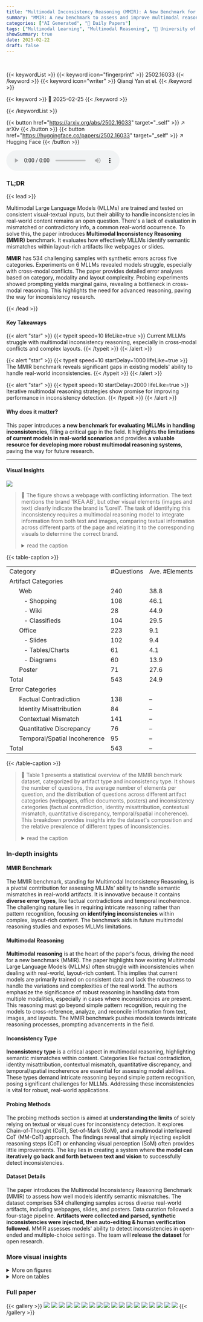 ```yaml
---
title: "Multimodal Inconsistency Reasoning (MMIR): A New Benchmark for Multimodal Reasoning Models"
summary: "MMIR: A new benchmark to assess and improve multimodal reasoning models' ability to detect inconsistencies in real-world content."
categories: ["AI Generated", "🤗 Daily Papers"]
tags: ["Multimodal Learning", "Multimodal Reasoning", "🏢 University of California, Santa Cruz",]
showSummary: true
date: 2025-02-22
draft: false
---
```


<br>

{{< keywordList >}}
{{< keyword icon="fingerprint" >}} 2502.16033 {{< /keyword >}}
{{< keyword icon="writer" >}} Qianqi Yan et el. {{< /keyword >}}
 
{{< keyword >}} 🤗 2025-02-25 {{< /keyword >}}
 
{{< /keywordList >}}

{{< button href="https://arxiv.org/abs/2502.16033" target="_self" >}}
↗ arXiv
{{< /button >}}
{{< button href="https://huggingface.co/papers/2502.16033" target="_self" >}}
↗ Hugging Face
{{< /button >}}



<audio controls>
    <source src="https://ai-paper-reviewer.com/2502.16033/podcast.wav" type="audio/wav">
    Your browser does not support the audio element.
</audio>


### TL;DR


{{< lead >}}

Multimodal Large Language Models (MLLMs) are trained and tested on consistent visual-textual inputs, but their ability to handle inconsistencies in real-world content remains an open question. There's a lack of evaluation in mismatched or contradictory info, a common real-world occurrence. To solve this, the paper introduces **Multimodal Inconsistency Reasoning (MMIR)** benchmark. It evaluates how effectively MLLMs identify semantic mismatches within layout-rich artifacts like webpages or slides. 



**MMIR** has 534 challenging samples with synthetic errors across five categories. Experiments on 6 MLLMs revealed models struggle, especially with cross-modal conflicts. The paper provides detailed error analyses based on category, modality and layout complexity. Probing experiments showed prompting yields marginal gains, revealing a bottleneck in cross-modal reasoning. This highlights the need for advanced reasoning, paving the way for inconsistency research.

{{< /lead >}}


#### Key Takeaways

{{< alert "star" >}}
{{< typeit speed=10 lifeLike=true >}} Current MLLMs struggle with multimodal inconsistency reasoning, especially in cross-modal conflicts and complex layouts. {{< /typeit >}}
{{< /alert >}}

{{< alert "star" >}}
{{< typeit speed=10 startDelay=1000 lifeLike=true >}} The MMIR benchmark reveals significant gaps in existing models' ability to handle real-world inconsistencies. {{< /typeit >}}
{{< /alert >}}

{{< alert "star" >}}
{{< typeit speed=10 startDelay=2000 lifeLike=true >}} Iterative multimodal reasoning strategies show promise for improving performance in inconsistency detection. {{< /typeit >}}
{{< /alert >}}

#### Why does it matter?
This paper introduces **a new benchmark for evaluating MLLMs in handling inconsistencies**, filling a critical gap in the field. It highlights **the limitations of current models in real-world scenarios** and provides **a valuable resource for developing more robust multimodal reasoning systems**, paving the way for future research.

------
#### Visual Insights



![](https://arxiv.org/html/2502.16033/x1.png)

> 🔼 The figure shows a webpage with conflicting information.  The text mentions the brand 'IKEA AB', but other visual elements (images and text) clearly indicate the brand is 'Lorell'.  The task of identifying this inconsistency requires a multimodal reasoning model to integrate information from both text and images, comparing textual information across different parts of the page and relating it to the corresponding visuals to determine the correct brand.
> <details>
> <summary>read the caption</summary>
> Figure 1: An illustration of multimodal inconsistency reasoning on a webpage. An agent examines a webpage where the brand “IKEA AB” is mentioned, but other elements clearly refer to “Lorell.” Detecting this brand identity misattribution requires the ability to compare text fields across different sections of the page and reconcile them with accompanying images or context—an inherently multimodal reasoning task.
> </details>





{{< table-caption >}}
<table class="ltx_tabular ltx_align_middle" id="S3.T1.3.1">
<tbody class="ltx_tbody">
<tr class="ltx_tr" id="S3.T1.3.1.1.1">
<td class="ltx_td ltx_align_left ltx_border_tt" id="S3.T1.3.1.1.1.1"><span class="ltx_text ltx_font_bold" id="S3.T1.3.1.1.1.1.1">Category</span></td>
<td class="ltx_td ltx_align_center ltx_border_tt" id="S3.T1.3.1.1.1.2"><span class="ltx_text ltx_font_bold" id="S3.T1.3.1.1.1.2.1">#Questions</span></td>
<td class="ltx_td ltx_align_right ltx_border_tt" id="S3.T1.3.1.1.1.3"><span class="ltx_text ltx_font_bold" id="S3.T1.3.1.1.1.3.1">Ave. #Elements</span></td>
</tr>
<tr class="ltx_tr" id="S3.T1.3.1.2.2">
<td class="ltx_td ltx_align_left ltx_border_t" colspan="3" id="S3.T1.3.1.2.2.1"><span class="ltx_text ltx_font_bold" id="S3.T1.3.1.2.2.1.1">Artifact Categories</span></td>
</tr>
<tr class="ltx_tr" id="S3.T1.3.1.3.3">
<td class="ltx_td ltx_align_left" id="S3.T1.3.1.3.3.1">      Web</td>
<td class="ltx_td ltx_align_center" id="S3.T1.3.1.3.3.2">240</td>
<td class="ltx_td ltx_align_right" id="S3.T1.3.1.3.3.3">38.8</td>
</tr>
<tr class="ltx_tr" id="S3.T1.3.1.4.4">
<td class="ltx_td ltx_align_left" id="S3.T1.3.1.4.4.1">         - Shopping</td>
<td class="ltx_td ltx_align_center" id="S3.T1.3.1.4.4.2">108</td>
<td class="ltx_td ltx_align_right" id="S3.T1.3.1.4.4.3">46.1</td>
</tr>
<tr class="ltx_tr" id="S3.T1.3.1.5.5">
<td class="ltx_td ltx_align_left" id="S3.T1.3.1.5.5.1">         - Wiki</td>
<td class="ltx_td ltx_align_center" id="S3.T1.3.1.5.5.2">28</td>
<td class="ltx_td ltx_align_right" id="S3.T1.3.1.5.5.3">44.9</td>
</tr>
<tr class="ltx_tr" id="S3.T1.3.1.6.6">
<td class="ltx_td ltx_align_left" id="S3.T1.3.1.6.6.1">         - Classifieds</td>
<td class="ltx_td ltx_align_center" id="S3.T1.3.1.6.6.2">104</td>
<td class="ltx_td ltx_align_right" id="S3.T1.3.1.6.6.3">29.5</td>
</tr>
<tr class="ltx_tr" id="S3.T1.3.1.7.7">
<td class="ltx_td ltx_align_left" id="S3.T1.3.1.7.7.1">      Office</td>
<td class="ltx_td ltx_align_center" id="S3.T1.3.1.7.7.2">223</td>
<td class="ltx_td ltx_align_right" id="S3.T1.3.1.7.7.3">9.1</td>
</tr>
<tr class="ltx_tr" id="S3.T1.3.1.8.8">
<td class="ltx_td ltx_align_left" id="S3.T1.3.1.8.8.1">         - Slides</td>
<td class="ltx_td ltx_align_center" id="S3.T1.3.1.8.8.2">102</td>
<td class="ltx_td ltx_align_right" id="S3.T1.3.1.8.8.3">9.4</td>
</tr>
<tr class="ltx_tr" id="S3.T1.3.1.9.9">
<td class="ltx_td ltx_align_left" id="S3.T1.3.1.9.9.1">         - Tables/Charts</td>
<td class="ltx_td ltx_align_center" id="S3.T1.3.1.9.9.2">61</td>
<td class="ltx_td ltx_align_right" id="S3.T1.3.1.9.9.3">4.1</td>
</tr>
<tr class="ltx_tr" id="S3.T1.3.1.10.10">
<td class="ltx_td ltx_align_left" id="S3.T1.3.1.10.10.1">         - Diagrams</td>
<td class="ltx_td ltx_align_center" id="S3.T1.3.1.10.10.2">60</td>
<td class="ltx_td ltx_align_right" id="S3.T1.3.1.10.10.3">13.9</td>
</tr>
<tr class="ltx_tr" id="S3.T1.3.1.11.11">
<td class="ltx_td ltx_align_left" id="S3.T1.3.1.11.11.1">      Poster</td>
<td class="ltx_td ltx_align_center" id="S3.T1.3.1.11.11.2">71</td>
<td class="ltx_td ltx_align_right" id="S3.T1.3.1.11.11.3">27.6</td>
</tr>
<tr class="ltx_tr" id="S3.T1.3.1.12.12">
<td class="ltx_td ltx_align_left" id="S3.T1.3.1.12.12.1"><span class="ltx_text ltx_font_bold" id="S3.T1.3.1.12.12.1.1">Total</span></td>
<td class="ltx_td ltx_align_center" id="S3.T1.3.1.12.12.2">543</td>
<td class="ltx_td ltx_align_right" id="S3.T1.3.1.12.12.3">24.9</td>
</tr>
<tr class="ltx_tr" id="S3.T1.3.1.13.13">
<td class="ltx_td ltx_align_left ltx_border_t" colspan="3" id="S3.T1.3.1.13.13.1"><span class="ltx_text ltx_font_bold" id="S3.T1.3.1.13.13.1.1">Error Categories</span></td>
</tr>
<tr class="ltx_tr" id="S3.T1.3.1.14.14">
<td class="ltx_td ltx_align_left" id="S3.T1.3.1.14.14.1">      Factual Contradiction</td>
<td class="ltx_td ltx_align_center" id="S3.T1.3.1.14.14.2">138</td>
<td class="ltx_td ltx_align_right" id="S3.T1.3.1.14.14.3">–</td>
</tr>
<tr class="ltx_tr" id="S3.T1.3.1.15.15">
<td class="ltx_td ltx_align_left" id="S3.T1.3.1.15.15.1">      Identity Misattribution</td>
<td class="ltx_td ltx_align_center" id="S3.T1.3.1.15.15.2">84</td>
<td class="ltx_td ltx_align_right" id="S3.T1.3.1.15.15.3">–</td>
</tr>
<tr class="ltx_tr" id="S3.T1.3.1.16.16">
<td class="ltx_td ltx_align_left" id="S3.T1.3.1.16.16.1">      Contextual Mismatch</td>
<td class="ltx_td ltx_align_center" id="S3.T1.3.1.16.16.2">141</td>
<td class="ltx_td ltx_align_right" id="S3.T1.3.1.16.16.3">–</td>
</tr>
<tr class="ltx_tr" id="S3.T1.3.1.17.17">
<td class="ltx_td ltx_align_left" id="S3.T1.3.1.17.17.1">      Quantitative Discrepancy</td>
<td class="ltx_td ltx_align_center" id="S3.T1.3.1.17.17.2">76</td>
<td class="ltx_td ltx_align_right" id="S3.T1.3.1.17.17.3">–</td>
</tr>
<tr class="ltx_tr" id="S3.T1.3.1.18.18">
<td class="ltx_td ltx_align_left" id="S3.T1.3.1.18.18.1">      Temporal/Spatial Incoherence</td>
<td class="ltx_td ltx_align_center" id="S3.T1.3.1.18.18.2">95</td>
<td class="ltx_td ltx_align_right" id="S3.T1.3.1.18.18.3">–</td>
</tr>
<tr class="ltx_tr" id="S3.T1.3.1.19.19">
<td class="ltx_td ltx_align_left ltx_border_bb" id="S3.T1.3.1.19.19.1"><span class="ltx_text ltx_font_bold" id="S3.T1.3.1.19.19.1.1">Total</span></td>
<td class="ltx_td ltx_align_center ltx_border_bb" id="S3.T1.3.1.19.19.2">543</td>
<td class="ltx_td ltx_align_right ltx_border_bb" id="S3.T1.3.1.19.19.3">–</td>
</tr>
</tbody>
</table>{{< /table-caption >}}

> 🔼 Table 1 presents a statistical overview of the MMIR benchmark dataset, categorized by artifact type and inconsistency type.  It shows the number of questions, the average number of elements per question, and the distribution of questions across different artifact categories (webpages, office documents, posters) and inconsistency categories (factual contradiction, identity misattribution, contextual mismatch, quantitative discrepancy, temporal/spatial incoherence). This breakdown provides insights into the dataset's composition and the relative prevalence of different types of inconsistencies.
> <details>
> <summary>read the caption</summary>
> Table 1: MMIR Statistics. Breakdown of the dataset by artifact category and error type.
> </details>





### In-depth insights


#### MMIR Benchmark
The MMIR benchmark, standing for Multimodal Inconsistency Reasoning, is a pivotal contribution for assessing MLLMs' ability to handle semantic mismatches in real-world artifacts. It is innovative because it contains **diverse error types**, like factual contradictions and temporal incoherence. The challenging nature lies in requiring intricate reasoning rather than pattern recognition, focusing on **identifying inconsistencies** within complex, layout-rich content. The benchmark aids in future multimodal reasoning studies and exposes MLLMs limitations.

#### Multimodal Reasoning
**Multimodal reasoning** is at the heart of the paper's focus, driving the need for a new benchmark (MMIR). The paper highlights how existing Multimodal Large Language Models (MLLMs) often struggle with inconsistencies when dealing with real-world, layout-rich content. This implies that current models are primarily trained on consistent data and lack the robustness to handle the variations and complexities of the real world. The authors emphasize the significance of robust reasoning in handling data from multiple modalities, especially in cases where inconsistencies are present. This reasoning must go beyond simple pattern recognition, requiring the models to cross-reference, analyze, and reconcile information from text, images, and layouts. The MMIR benchmark pushes models towards intricate reasoning processes, prompting advancements in the field.

#### Inconsistency Type
**Inconsistency type** is a critical aspect in multimodal reasoning, highlighting semantic mismatches within content. Categories like factual contradiction, identity misattribution, contextual mismatch, quantitative discrepancy, and temporal/spatial incoherence are essential for assessing model abilities. These types demand intricate reasoning beyond simple pattern recognition, posing significant challenges for MLLMs. Addressing these inconsistencies is vital for robust, real-world applications.

#### Probing Methods
The probing methods section is aimed at **understanding the limits** of solely relying on textual or visual cues for inconsistency detection. It explores Chain-of-Thought (CoT), Set-of-Mark (SoM), and a multimodal interleaved CoT (MM-CoT) approach. The findings reveal that simply injecting explicit reasoning steps (CoT) or enhancing visual perception (SoM) often provides little improvements. The key lies in creating a system where **the model can iteratively go back and forth between text and vision** to successfully detect inconsistencies.

#### Dataset Details
The paper introduces the Multimodal Inconsistency Reasoning Benchmark (MMIR) to assess how well models identify semantic mismatches. The dataset comprises 534 challenging samples across diverse real-world artifacts, including webpages, slides, and posters. Data curation followed a four-stage pipeline. **Artifacts were collected and parsed, synthetic inconsistencies were injected, then auto-editing & human verification followed.** MMIR assesses models' ability to detect inconsistencies in open-ended and multiple-choice settings. The team will **release the dataset** for open research.


### More visual insights

<details>
<summary>More on figures
</summary>


![](https://arxiv.org/html/2502.16033/x2.png)

> 🔼 Figure 2 presents five example inconsistencies from the MMIR benchmark dataset, each representing a different category of multimodal inconsistency.  These examples illustrate the diverse challenges that the benchmark presents for multimodal reasoning models.  The categories are: Factual Contradiction (a conflict between text and image), Identity Misattribution (mismatched brand information across different elements), Contextual Mismatch (thematic mismatch between elements), Quantitative Discrepancy (numerical errors in a chart compared to text), and Temporal/Spatial Incoherence (time or location conflicts within the presented elements).  Each example demonstrates the complexity of detecting inconsistencies across modalities and different layouts.
> <details>
> <summary>read the caption</summary>
> Figure 2: There are five inconsistency categories in the MMIR benchmark, posing diverse challenges.
> </details>



![](https://arxiv.org/html/2502.16033/extracted/6221352/figures/data_filter.png)

> 🔼 The figure illustrates the four-stage process of MMIR data curation. It begins with the collection and parsing of 521 artifacts, followed by the synthetic injection of inconsistencies using the 01-1217 language model, resulting in 2,534 proposals. After automated editing and human verification, the final dataset of 534 validated quintuples is obtained. These quintuples consist of the modified artifact, its elements, the type of inconsistency introduced, and the rationale behind it. This filtered dataset forms the MMIR benchmark.
> <details>
> <summary>read the caption</summary>
> Figure 3: MMIR Data filtering process.
> </details>



![](https://arxiv.org/html/2502.16033/x3.png)

> 🔼 This figure presents a detailed breakdown of model performance on the MMIR benchmark.  Panel (a) shows accuracy broken down by the five types of inconsistencies (factual contradiction, identity misattribution, contextual mismatch, quantitative discrepancy, and temporal/spatial incoherence). Panel (b) displays accuracy broken down by the type of modality involved in the inconsistency (text-only, image-only, text and image). The figure shows that models perform better on inconsistencies involving a single modality, particularly text, and struggle more with cross-modal inconsistencies. The superior performance of proprietary models (o1 and GPT-40) is also evident across all inconsistency categories and modalities.
> <details>
> <summary>read the caption</summary>
> Figure 4: Fine-grained analysis of model performance.
> </details>



![](https://arxiv.org/html/2502.16033/x4.png)

> 🔼 This figure shows the relationship between the number of elements in an artifact and model performance on the MMIR benchmark.  It reveals that as the complexity of the layout increases (i.e., more elements in the artifact), the accuracy of all models decreases.  Proprietary models maintain higher accuracy in simpler layouts but show a similar decline in performance as complexity increases compared to open-source models. Open-source models struggle even with low-complexity artifacts.
> <details>
> <summary>read the caption</summary>
> Figure 5: Model performance on layout complexity.
> </details>



![](https://arxiv.org/html/2502.16033/x5.png)

> 🔼 This figure shows a side-by-side comparison: on the left, the original webpage from the Multimodal Inconsistency Reasoning (MMIR) benchmark; on the right, the same webpage after it has been annotated using the Set-of-Marks (SoM) method for probing experiments. SoM highlights relevant elements (bounding boxes) in the image to help evaluate the effectiveness of prompting methods on visual multimodal reasoning. This helps assess how well models can leverage visual cues when integrated with textual prompting for improved reasoning performance.
> <details>
> <summary>read the caption</summary>
> Figure 6: Example of original artifact in MMIR (left) and artifact annotated with Set-of-Mark in the probing analysis (right).
> </details>



![](https://arxiv.org/html/2502.16033/x6.png)

> 🔼 This figure displays a sample from the MMIR benchmark, illustrating how different models perform under open-ended and multiple-choice evaluation settings.  The left side shows the original image, which contains a factual contradiction: a map labels a geographic region as 'Rocky Mountain Range' when it is in fact a different arctic region. The right side presents model responses for both question types; open-ended responses show the model's ability to identify the error without predefined options, while multiple-choice responses test accuracy when provided with choices of potential inconsistent elements.
> <details>
> <summary>read the caption</summary>
> Figure 7: A test sample with model responses under the two main settings in MMIR: open-ended and multiple-choice.
> </details>



</details>




<details>
<summary>More on tables
</summary>


{{< table-caption >}}
<table class="ltx_tabular ltx_guessed_headers ltx_align_middle" id="S4.T2.3.1">
<tbody class="ltx_tbody">
<tr class="ltx_tr" id="S4.T2.3.1.1.1">
<th class="ltx_td ltx_th ltx_th_row ltx_border_tt" id="S4.T2.3.1.1.1.1"></th>
<td class="ltx_td ltx_align_center ltx_border_tt" colspan="4" id="S4.T2.3.1.1.1.2"><span class="ltx_text ltx_font_bold" id="S4.T2.3.1.1.1.2.1">Open-ended</span></td>
<td class="ltx_td ltx_align_center ltx_border_tt" colspan="4" id="S4.T2.3.1.1.1.3"><span class="ltx_text ltx_font_bold" id="S4.T2.3.1.1.1.3.1">Multiple-choice</span></td>
</tr>
<tr class="ltx_tr" id="S4.T2.3.1.2.2">
<th class="ltx_td ltx_align_left ltx_th ltx_th_row" id="S4.T2.3.1.2.2.1">Models</th>
<td class="ltx_td ltx_align_center ltx_border_t" id="S4.T2.3.1.2.2.2">Web</td>
<td class="ltx_td ltx_align_center ltx_border_t" id="S4.T2.3.1.2.2.3">Office</td>
<td class="ltx_td ltx_align_center ltx_border_t" id="S4.T2.3.1.2.2.4">Poster</td>
<td class="ltx_td ltx_align_center ltx_border_r ltx_border_t" id="S4.T2.3.1.2.2.5">Overall</td>
<td class="ltx_td ltx_align_center ltx_border_t" id="S4.T2.3.1.2.2.6">Web</td>
<td class="ltx_td ltx_align_center ltx_border_t" id="S4.T2.3.1.2.2.7">Office</td>
<td class="ltx_td ltx_align_center ltx_border_t" id="S4.T2.3.1.2.2.8">Poster</td>
<td class="ltx_td ltx_align_center ltx_border_t" id="S4.T2.3.1.2.2.9">Overall</td>
</tr>
<tr class="ltx_tr" id="S4.T2.3.1.3.3">
<th class="ltx_td ltx_align_left ltx_th ltx_th_row ltx_border_t" colspan="9" id="S4.T2.3.1.3.3.1" style="background-color:#ECECEC;"><span class="ltx_text ltx_font_italic" id="S4.T2.3.1.3.3.1.1" style="background-color:#ECECEC;">Proprietary Models</span></th>
</tr>
<tr class="ltx_tr" id="S4.T2.3.1.4.4">
<th class="ltx_td ltx_align_left ltx_th ltx_th_row" id="S4.T2.3.1.4.4.1">o1 (1217)</th>
<td class="ltx_td ltx_align_center" id="S4.T2.3.1.4.4.2">47.91</td>
<td class="ltx_td ltx_align_center" id="S4.T2.3.1.4.4.3">59.19</td>
<td class="ltx_td ltx_align_center" id="S4.T2.3.1.4.4.4">38.73</td>
<td class="ltx_td ltx_align_center ltx_border_r" id="S4.T2.3.1.4.4.5">51.40</td>
<td class="ltx_td ltx_align_center" id="S4.T2.3.1.4.4.6">47.91</td>
<td class="ltx_td ltx_align_center" id="S4.T2.3.1.4.4.7">58.52</td>
<td class="ltx_td ltx_align_center" id="S4.T2.3.1.4.4.8">46.47</td>
<td class="ltx_td ltx_align_center" id="S4.T2.3.1.4.4.9">52.15</td>
</tr>
<tr class="ltx_tr" id="S4.T2.3.1.5.5">
<th class="ltx_td ltx_align_left ltx_th ltx_th_row" id="S4.T2.3.1.5.5.1">GPT-4o (1120)</th>
<td class="ltx_td ltx_align_center" id="S4.T2.3.1.5.5.2">25.00</td>
<td class="ltx_td ltx_align_center" id="S4.T2.3.1.5.5.3">42.60</td>
<td class="ltx_td ltx_align_center" id="S4.T2.3.1.5.5.4">30.98</td>
<td class="ltx_td ltx_align_center ltx_border_r" id="S4.T2.3.1.5.5.5">33.14</td>
<td class="ltx_td ltx_align_center" id="S4.T2.3.1.5.5.6">37.29</td>
<td class="ltx_td ltx_align_center" id="S4.T2.3.1.5.5.7">58.96</td>
<td class="ltx_td ltx_align_center" id="S4.T2.3.1.5.5.8">47.88</td>
<td class="ltx_td ltx_align_center" id="S4.T2.3.1.5.5.9">47.75</td>
</tr>
<tr class="ltx_tr" id="S4.T2.3.1.6.6">
<th class="ltx_td ltx_align_left ltx_th ltx_th_row" colspan="9" id="S4.T2.3.1.6.6.1" style="background-color:#ECECEC;"><span class="ltx_text ltx_font_italic" id="S4.T2.3.1.6.6.1.1" style="background-color:#ECECEC;">Open-sourced Models</span></th>
</tr>
<tr class="ltx_tr" id="S4.T2.3.1.7.7">
<th class="ltx_td ltx_align_left ltx_th ltx_th_row" id="S4.T2.3.1.7.7.1">Qwen2.5-VL-7B</th>
<td class="ltx_td ltx_align_center" id="S4.T2.3.1.7.7.2">8.54</td>
<td class="ltx_td ltx_align_center" id="S4.T2.3.1.7.7.3">29.14</td>
<td class="ltx_td ltx_align_center" id="S4.T2.3.1.7.7.4">11.97</td>
<td class="ltx_td ltx_align_center ltx_border_r" id="S4.T2.3.1.7.7.5">17.60</td>
<td class="ltx_td ltx_align_center" id="S4.T2.3.1.7.7.6">14.37</td>
<td class="ltx_td ltx_align_center" id="S4.T2.3.1.7.7.7">33.18</td>
<td class="ltx_td ltx_align_center" id="S4.T2.3.1.7.7.8">16.90</td>
<td class="ltx_td ltx_align_center" id="S4.T2.3.1.7.7.9">22.56</td>
</tr>
<tr class="ltx_tr" id="S4.T2.3.1.8.8">
<th class="ltx_td ltx_align_left ltx_th ltx_th_row" id="S4.T2.3.1.8.8.1">LLaVA-NeXT-7B</th>
<td class="ltx_td ltx_align_center" id="S4.T2.3.1.8.8.2">10.20</td>
<td class="ltx_td ltx_align_center" id="S4.T2.3.1.8.8.3">21.97</td>
<td class="ltx_td ltx_align_center" id="S4.T2.3.1.8.8.4">7.04</td>
<td class="ltx_td ltx_align_center ltx_border_r" id="S4.T2.3.1.8.8.5">14.70</td>
<td class="ltx_td ltx_align_center" id="S4.T2.3.1.8.8.6">11.45</td>
<td class="ltx_td ltx_align_center" id="S4.T2.3.1.8.8.7">25.33</td>
<td class="ltx_td ltx_align_center" id="S4.T2.3.1.8.8.8">5.63</td>
<td class="ltx_td ltx_align_center" id="S4.T2.3.1.8.8.9">16.47</td>
</tr>
<tr class="ltx_tr" id="S4.T2.3.1.9.9">
<th class="ltx_td ltx_align_left ltx_th ltx_th_row" id="S4.T2.3.1.9.9.1">InternVL2.5-8B</th>
<td class="ltx_td ltx_align_center" id="S4.T2.3.1.9.9.2">7.70</td>
<td class="ltx_td ltx_align_center" id="S4.T2.3.1.9.9.3">24.21</td>
<td class="ltx_td ltx_align_center" id="S4.T2.3.1.9.9.4">4.92</td>
<td class="ltx_td ltx_align_center ltx_border_r" id="S4.T2.3.1.9.9.5">14.23</td>
<td class="ltx_td ltx_align_center" id="S4.T2.3.1.9.9.6">9.37</td>
<td class="ltx_td ltx_align_center" id="S4.T2.3.1.9.9.7">23.54</td>
<td class="ltx_td ltx_align_center" id="S4.T2.3.1.9.9.8">11.97</td>
<td class="ltx_td ltx_align_center" id="S4.T2.3.1.9.9.9">15.63</td>
</tr>
<tr class="ltx_tr" id="S4.T2.3.1.10.10">
<th class="ltx_td ltx_align_left ltx_th ltx_th_row ltx_border_bb" id="S4.T2.3.1.10.10.1">Phi-3.5-Vision-4B</th>
<td class="ltx_td ltx_align_center ltx_border_bb" id="S4.T2.3.1.10.10.2">6.87</td>
<td class="ltx_td ltx_align_center ltx_border_bb" id="S4.T2.3.1.10.10.3">24.43</td>
<td class="ltx_td ltx_align_center ltx_border_bb" id="S4.T2.3.1.10.10.4">7.04</td>
<td class="ltx_td ltx_align_center ltx_border_bb ltx_border_r" id="S4.T2.3.1.10.10.5">14.23</td>
<td class="ltx_td ltx_align_center ltx_border_bb" id="S4.T2.3.1.10.10.6">1.66</td>
<td class="ltx_td ltx_align_center ltx_border_bb" id="S4.T2.3.1.10.10.7">8.52</td>
<td class="ltx_td ltx_align_center ltx_border_bb" id="S4.T2.3.1.10.10.8">0.00</td>
<td class="ltx_td ltx_align_center ltx_border_bb" id="S4.T2.3.1.10.10.9">4.30</td>
</tr>
</tbody>
</table>{{< /table-caption >}}
> 🔼 This table presents the performance of six different Multimodal Large Language Models (MLLMs) on a multimodal inconsistency reasoning benchmark (MMIR).  The models are evaluated under two settings: an open-ended setting where the model freely generates a response identifying inconsistencies, and a multiple-choice question (MCQ) setting where the model selects from pre-defined options. The results show that proprietary models (those not open-source) significantly outperform open-source models in both settings, demonstrating a substantial performance gap.  Moreover, proprietary models show a much larger performance improvement in the MCQ setting compared to the open-ended setting. This highlights the challenges posed by multimodal inconsistency reasoning and the limitations of current open-source MLLMs in this area.
> <details>
> <summary>read the caption</summary>
> Table 2: The accuracy of six MLLMs under the two evaluation settings. Proprietary models demonstrate higher performance as well as larger performance gain in the MCQ setting.
> </details>

{{< table-caption >}}
<table class="ltx_tabular ltx_guessed_headers ltx_align_middle" id="S4.T3.3.1">
<tbody class="ltx_tbody">
<tr class="ltx_tr" id="S4.T3.3.1.1.1">
<th class="ltx_td ltx_align_left ltx_th ltx_th_row ltx_border_tt" id="S4.T3.3.1.1.1.1">Models</th>
<td class="ltx_td ltx_align_center ltx_border_tt" id="S4.T3.3.1.1.1.2">Vanilla</td>
<td class="ltx_td ltx_align_center ltx_border_tt" id="S4.T3.3.1.1.1.3">+ CoT</td>
<td class="ltx_td ltx_align_center ltx_border_tt" id="S4.T3.3.1.1.1.4">+ SoM</td>
<td class="ltx_td ltx_align_center ltx_border_tt" id="S4.T3.3.1.1.1.5">+ Both</td>
<td class="ltx_td ltx_align_center ltx_border_tt" id="S4.T3.3.1.1.1.6">MM-CoT</td>
</tr>
<tr class="ltx_tr" id="S4.T3.3.1.2.2">
<th class="ltx_td ltx_align_left ltx_th ltx_th_row ltx_border_t" colspan="6" id="S4.T3.3.1.2.2.1" style="background-color:#ECECEC;"><span class="ltx_text ltx_font_italic" id="S4.T3.3.1.2.2.1.1" style="background-color:#ECECEC;">Proprietary Models</span></th>
</tr>
<tr class="ltx_tr" id="S4.T3.3.1.3.3">
<th class="ltx_td ltx_align_left ltx_th ltx_th_row" id="S4.T3.3.1.3.3.1">o1 (1217)</th>
<td class="ltx_td ltx_align_center" id="S4.T3.3.1.3.3.2">51.40</td>
<td class="ltx_td ltx_align_center" id="S4.T3.3.1.3.3.3">–</td>
<td class="ltx_td ltx_align_center" id="S4.T3.3.1.3.3.4"><span class="ltx_text" id="S4.T3.3.1.3.3.4.1" style="color:#FF0000;">-0.66</span></td>
<td class="ltx_td ltx_align_center" id="S4.T3.3.1.3.3.5">–</td>
<td class="ltx_td ltx_align_center" id="S4.T3.3.1.3.3.6"><span class="ltx_text" id="S4.T3.3.1.3.3.6.1" style="color:#0000FF;">+0.09</span></td>
</tr>
<tr class="ltx_tr" id="S4.T3.3.1.4.4">
<th class="ltx_td ltx_align_left ltx_th ltx_th_row" id="S4.T3.3.1.4.4.1">GPT-4o (1120)</th>
<td class="ltx_td ltx_align_center" id="S4.T3.3.1.4.4.2">33.14</td>
<td class="ltx_td ltx_align_center" id="S4.T3.3.1.4.4.3">–</td>
<td class="ltx_td ltx_align_center" id="S4.T3.3.1.4.4.4"><span class="ltx_text" id="S4.T3.3.1.4.4.4.1" style="color:#0000FF;">+5.34</span></td>
<td class="ltx_td ltx_align_center" id="S4.T3.3.1.4.4.5">–</td>
<td class="ltx_td ltx_align_center" id="S4.T3.3.1.4.4.6"><span class="ltx_text" id="S4.T3.3.1.4.4.6.1" style="color:#0000FF;">+4.40</span></td>
</tr>
<tr class="ltx_tr" id="S4.T3.3.1.5.5">
<th class="ltx_td ltx_align_left ltx_th ltx_th_row" colspan="6" id="S4.T3.3.1.5.5.1" style="background-color:#ECECEC;"><span class="ltx_text ltx_font_italic" id="S4.T3.3.1.5.5.1.1" style="background-color:#ECECEC;">Open-sourced Models</span></th>
</tr>
<tr class="ltx_tr" id="S4.T3.3.1.6.6">
<th class="ltx_td ltx_align_left ltx_th ltx_th_row" id="S4.T3.3.1.6.6.1">Qwen2.5-VL-7B</th>
<td class="ltx_td ltx_align_center" id="S4.T3.3.1.6.6.2">17.60</td>
<td class="ltx_td ltx_align_center" id="S4.T3.3.1.6.6.3"><span class="ltx_text" id="S4.T3.3.1.6.6.3.1" style="color:#0000FF;">+0.28</span></td>
<td class="ltx_td ltx_align_center" id="S4.T3.3.1.6.6.4"><span class="ltx_text" id="S4.T3.3.1.6.6.4.1" style="color:#0000FF;">+0.09</span></td>
<td class="ltx_td ltx_align_center" id="S4.T3.3.1.6.6.5"><span class="ltx_text" id="S4.T3.3.1.6.6.5.1" style="color:#0000FF;">+0.28</span></td>
<td class="ltx_td ltx_align_center" id="S4.T3.3.1.6.6.6"><span class="ltx_text" id="S4.T3.3.1.6.6.6.1" style="color:#0000FF;">+4.59</span></td>
</tr>
<tr class="ltx_tr" id="S4.T3.3.1.7.7">
<th class="ltx_td ltx_align_left ltx_th ltx_th_row" id="S4.T3.3.1.7.7.1">LLaVA-NeXT-7B</th>
<td class="ltx_td ltx_align_center" id="S4.T3.3.1.7.7.2">14.70</td>
<td class="ltx_td ltx_align_center" id="S4.T3.3.1.7.7.3"><span class="ltx_text" id="S4.T3.3.1.7.7.3.1" style="color:#FF0000;">-1.78</span></td>
<td class="ltx_td ltx_align_center" id="S4.T3.3.1.7.7.4"><span class="ltx_text" id="S4.T3.3.1.7.7.4.1" style="color:#FF0000;">-2.53</span></td>
<td class="ltx_td ltx_align_center" id="S4.T3.3.1.7.7.5"><span class="ltx_text" id="S4.T3.3.1.7.7.5.1" style="color:#FF0000;">-0.47</span></td>
<td class="ltx_td ltx_align_center" id="S4.T3.3.1.7.7.6"><span class="ltx_text" id="S4.T3.3.1.7.7.6.1" style="color:#0000FF;">+3.65</span></td>
</tr>
<tr class="ltx_tr" id="S4.T3.3.1.8.8">
<th class="ltx_td ltx_align_left ltx_th ltx_th_row" id="S4.T3.3.1.8.8.1">InternVL2.5-8B</th>
<td class="ltx_td ltx_align_center" id="S4.T3.3.1.8.8.2">14.23</td>
<td class="ltx_td ltx_align_center" id="S4.T3.3.1.8.8.3"><span class="ltx_text" id="S4.T3.3.1.8.8.3.1" style="color:#0000FF;">+2.24</span></td>
<td class="ltx_td ltx_align_center" id="S4.T3.3.1.8.8.4"><span class="ltx_text" id="S4.T3.3.1.8.8.4.1" style="color:#FF0000;">-0.66</span></td>
<td class="ltx_td ltx_align_center" id="S4.T3.3.1.8.8.5"><span class="ltx_text" id="S4.T3.3.1.8.8.5.1" style="color:#FF0000;">-1.41</span></td>
<td class="ltx_td ltx_align_center" id="S4.T3.3.1.8.8.6"><span class="ltx_text" id="S4.T3.3.1.8.8.6.1" style="color:#FF0000;">-0.85</span></td>
</tr>
<tr class="ltx_tr" id="S4.T3.3.1.9.9">
<th class="ltx_td ltx_align_left ltx_th ltx_th_row ltx_border_bb" id="S4.T3.3.1.9.9.1">Phi-3.5-Vision-4B</th>
<td class="ltx_td ltx_align_center ltx_border_bb" id="S4.T3.3.1.9.9.2">14.23</td>
<td class="ltx_td ltx_align_center ltx_border_bb" id="S4.T3.3.1.9.9.3"><span class="ltx_text" id="S4.T3.3.1.9.9.3.1" style="color:#FF0000;">-0.38</span></td>
<td class="ltx_td ltx_align_center ltx_border_bb" id="S4.T3.3.1.9.9.4"><span class="ltx_text" id="S4.T3.3.1.9.9.4.1" style="color:#0000FF;">+0.47</span></td>
<td class="ltx_td ltx_align_center ltx_border_bb" id="S4.T3.3.1.9.9.5"><span class="ltx_text" id="S4.T3.3.1.9.9.5.1" style="color:#0000FF;">+0.84</span></td>
<td class="ltx_td ltx_align_center ltx_border_bb" id="S4.T3.3.1.9.9.6"><span class="ltx_text" id="S4.T3.3.1.9.9.6.1" style="color:#0000FF;">+0.65</span></td>
</tr>
</tbody>
</table>{{< /table-caption >}}
> 🔼 This table presents the results of experiments evaluating different prompting methods on a multimodal inconsistency reasoning benchmark.  The benchmark assesses the ability of large language models to detect inconsistencies in multimodal data. The methods tested include Chain-of-Thought (CoT) prompting, Set-of-Mark (SoM) visual augmentation, a combination of both, and a novel Multimodal Interleaved CoT (MM-CoT) approach.  The table compares the performance of each method against a baseline (vanilla) setting, indicating gains or losses in accuracy. The results are categorized by model type (proprietary vs. open-source).
> <details>
> <summary>read the caption</summary>
> Table 3: Probing results of different prompting methods. Performance of each prompting method is directly compared with the vanilla setting. Gains are in blue and drops are in red.
> </details>

</details>




### Full paper

{{< gallery >}}
<img src="https://ai-paper-reviewer.com/2502.16033/1.png" class="grid-w50 md:grid-w33 xl:grid-w25" />
<img src="https://ai-paper-reviewer.com/2502.16033/2.png" class="grid-w50 md:grid-w33 xl:grid-w25" />
<img src="https://ai-paper-reviewer.com/2502.16033/3.png" class="grid-w50 md:grid-w33 xl:grid-w25" />
<img src="https://ai-paper-reviewer.com/2502.16033/4.png" class="grid-w50 md:grid-w33 xl:grid-w25" />
<img src="https://ai-paper-reviewer.com/2502.16033/5.png" class="grid-w50 md:grid-w33 xl:grid-w25" />
<img src="https://ai-paper-reviewer.com/2502.16033/6.png" class="grid-w50 md:grid-w33 xl:grid-w25" />
<img src="https://ai-paper-reviewer.com/2502.16033/7.png" class="grid-w50 md:grid-w33 xl:grid-w25" />
<img src="https://ai-paper-reviewer.com/2502.16033/8.png" class="grid-w50 md:grid-w33 xl:grid-w25" />
<img src="https://ai-paper-reviewer.com/2502.16033/9.png" class="grid-w50 md:grid-w33 xl:grid-w25" />
<img src="https://ai-paper-reviewer.com/2502.16033/10.png" class="grid-w50 md:grid-w33 xl:grid-w25" />
<img src="https://ai-paper-reviewer.com/2502.16033/11.png" class="grid-w50 md:grid-w33 xl:grid-w25" />
<img src="https://ai-paper-reviewer.com/2502.16033/12.png" class="grid-w50 md:grid-w33 xl:grid-w25" />
<img src="https://ai-paper-reviewer.com/2502.16033/13.png" class="grid-w50 md:grid-w33 xl:grid-w25" />
<img src="https://ai-paper-reviewer.com/2502.16033/14.png" class="grid-w50 md:grid-w33 xl:grid-w25" />
<img src="https://ai-paper-reviewer.com/2502.16033/15.png" class="grid-w50 md:grid-w33 xl:grid-w25" />
<img src="https://ai-paper-reviewer.com/2502.16033/16.png" class="grid-w50 md:grid-w33 xl:grid-w25" />
<img src="https://ai-paper-reviewer.com/2502.16033/17.png" class="grid-w50 md:grid-w33 xl:grid-w25" />
<img src="https://ai-paper-reviewer.com/2502.16033/18.png" class="grid-w50 md:grid-w33 xl:grid-w25" />
{{< /gallery >}}